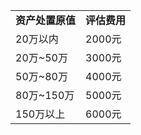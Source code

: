 <table>
      <tr><td><strong>资产处置原值</strong></td><td><strong>评估费用</strong></td></tr>
      <tr><td>20万以内</td><td>2000元</td></tr>
      <tr><td>20万~50万</td><td>3000元</td></tr>
      <tr><td>50万~80万</td><td>4000元</td></tr>
      <tr><td>80万~150万</td><td>5000元</td></tr>
      <tr><td>150万以上</td><td>6000元</td></tr>
</table>
